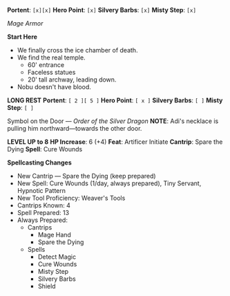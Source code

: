 **Portent**: `[x][x]`
**Hero Point**: `[x]`
**Silvery Barbs**: `[x]`
**Misty Step**: `[x]`

*Mage Armor*

**Start Here**
- We finally cross the ice chamber of death.
- We find the real temple.
	- 60' entrance
	- Faceless statues
	- 20' tall archway, leading down.
- Nobu doesn't have blood.

**LONG REST**
**Portent**: `[ 2 ][ 5 ]`
**Hero Point**: `[ x ]`
**Silvery Barbs**: `[ ]`
**Misty Step**: `[ ]`

Symbol on the Door — *Order of the Silver Dragon*
**NOTE**: Adi's necklace is pulling him northward—towards the other door.

**LEVEL UP to 8**
**HP Increase**: 6 (+4)
**Feat**: Artificer Initiate
**Cantrip**: Spare the Dying
**Spell**: Cure Wounds

**Spellcasting Changes**
- New Cantrip — Spare the Dying (keep prepared)
- New Spell: Cure Wounds (1/day, always prepared), Tiny Servant, Hypnotic Pattern
- New Tool Proficiency: Weaver's Tools
- Cantrips Known: 4
- Spell Prepared: 13
- Always Prepared:
	- Cantrips
		- Mage Hand
		- Spare the Dying
	- Spells
		- Detect Magic
		- Cure Wounds
		- Misty Step
		- Silvery Barbs
		- Shield